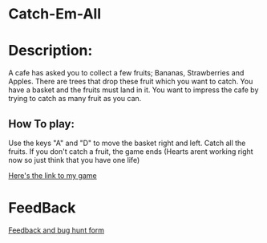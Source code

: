 # Catch-Em-All


# Description:
A cafe has asked you to collect a few fruits; Bananas, Strawberries and Apples. There are trees that drop these fruit which you want to catch. You have a basket and the fruits must land in it. You want to impress the cafe by trying to catch as many fruit as you can.


## How To play:
Use the keys "A" and "D" to move the basket right and left.
Catch all the fruits.
If you don't catch a fruit, the game ends
(Hearts arent working right now so just think that you have one life)

[Here's the link to my game](angelosync.html)
# FeedBack
[Feedback and bug hunt form](https://docs.google.com/forms/d/e/1FAIpQLScU2lvj3evbCjnRQpJPG_RGQ22OD4i0YrIfdECAO8cQX8fNEA/viewform?usp=sf_link)